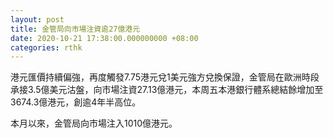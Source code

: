 ```yaml
---
layout: post
title: 金管局向市場注資逾27億港元
date: 2020-10-21 17:38:00.000000000 +08:00
categories: rthk
---
```


港元匯價持續偏強，再度觸發7.75港元兌1美元強方兌換保證，金管局在歐洲時段承接3.5億美元沽盤，向市場注資27.13億港元，本周五本港銀行體系總結餘增加至3674.3億港元，創逾4年半高位。

本月以來，金管局向市場注入1010億港元。
